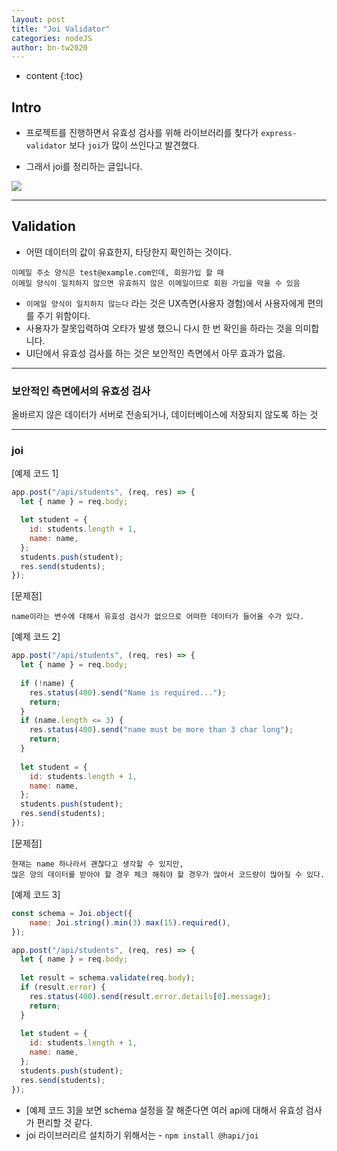 ```yaml
---
layout: post
title: "Joi Validator"
categories: nodeJS
author: bn-tw2020
---
```

* content
{:toc}

## Intro

* 프로젝트를 진행하면서 유효성 검사를 위해 라이브러리를 찾다가 `express-validator` 보다 `joi`가 많이 쓰인다고 발견했다.

* 그래서 joi를 정리하는 글입니다.

![](https://user-images.githubusercontent.com/66770613/147402439-10d53242-494f-41f5-ac02-3af422405225.png)





---

## Validation

* 어떤 데이터의 값이 유효한지, 타당한지 확인하는 것이다.

```
이메일 주소 양식은 test@example.com인데, 회원가입 할 때
이메일 양식이 일치하지 않으면 유효하지 않은 이메일이므로 회원 가입을 막을 수 있음
```

* `이메일 양식이 일치하지 않는다` 라는 것은 UX측면(사용자 경험)에서 사용자에게 편의를 주기 위함이다.
* 사용자가 잘못입력하여 오타가 발생 했으니 다시 한 번 확인을 하라는 것을 의미합니다.
* UI단에서 유효성 검사를 하는 것은 보안적인 측면에서 아무 효과가 없음.

---

### 보안적인 측면에서의 유효성 검사

올바르지 않은 데이터가 서버로 전송되거나, 데이터베이스에 저장되지 않도록 하는 것

---

### joi

[예제 코드 1]
```javascript
app.post("/api/students", (req, res) => {
  let { name } = req.body;

  let student = {
    id: students.length + 1,
    name: name,
  };
  students.push(student);
  res.send(students);
});
```
[문제점]
```
name이라는 변수에 대해서 유효성 검사가 없으므로 어떠한 데이터가 들어올 수가 있다.
```
  
  
[예제 코드 2]
```javascript
app.post("/api/students", (req, res) => {
  let { name } = req.body;
  
  if (!name) {
    res.status(400).send("Name is required...");
    return;
  }
  if (name.length <= 3) {
    res.status(400).send("name must be more than 3 char long");
    return;
  }
  
  let student = {
    id: students.length + 1,
    name: name,
  };
  students.push(student);
  res.send(students);
});
```
[문제점]
```
현재는 name 하나라서 괜찮다고 생각할 수 있지만,
많은 양의 데이터를 받아야 할 경우 체크 해줘야 할 경우가 많아서 코드량이 많아질 수 있다.
```
  
  
[예제 코드 3]
```javascript
const schema = Joi.object({
    name: Joi.string().min(3).max(15).required(),
});

app.post("/api/students", (req, res) => {
  let { name } = req.body;
  
  let result = schema.validate(req.body);
  if (result.error) {
    res.status(400).send(result.error.details[0].message);
    return;
  }
  
  let student = {
    id: students.length + 1,
    name: name,
  };
  students.push(student);
  res.send(students);
});
```

* [예제 코드 3]을 보면 schema 설정을 잘 해준다면 여러 api에 대해서 유효성 검사가 편리할 것 같다.
* joi 라이브러리르 설치하기 위해서는 - `npm install @hapi/joi`
